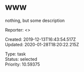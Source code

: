 # www

nothing, but some description

Reporter:  <>

Created: 2019-12-13T16:43:54.517Z  
Updated: 2020-01-28T18:20:22.215Z

Type: task  
Status: selected  
Priority: 10.59375
